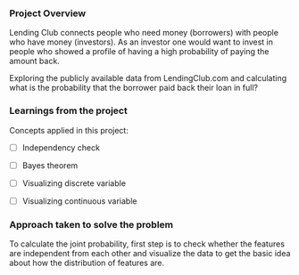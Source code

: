 ### Project Overview

 Lending Club connects people who need money (borrowers) with people who have money (investors). As an investor one would want to invest in people who showed a profile of having a high probability of paying the amount back.

Exploring the publicly available data from LendingClub.com and calculating what is the probability that the borrower paid back their loan in full?


### Learnings from the project

 Concepts applied in this project:

- [ ] Independency check
- [ ] Bayes theorem
- [ ] Visualizing discrete variable
- [ ] Visualizing continuous variable


### Approach taken to solve the problem

 To calculate the joint probability, first step is to check whether the features are independent from each other and visualize the data to get the basic idea about how the distribution of features are.


